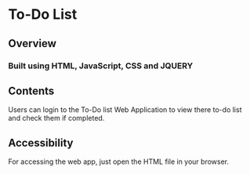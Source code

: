 # To-Do List

## Overview

### Built using HTML, JavaScript, CSS and JQUERY
## Contents
Users can login to the To-Do list Web Application to view there to-do list and check them if completed.
## Accessibility
For accessing the web app, just open the HTML file in your browser.